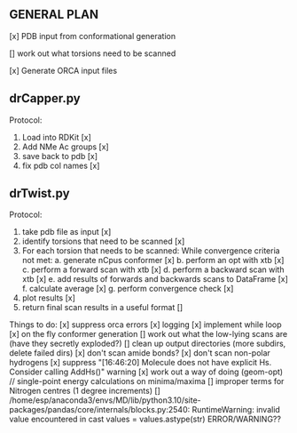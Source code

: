## GENERAL PLAN

[x] PDB input from conformational generation

[] work out what torsions need to be scanned

[x] Generate ORCA input files 

## drCapper.py
Protocol:
1. Load into RDKit [x]
2. Add NMe Ac groups [x]
3. save back to pdb [x]
4. fix pdb col names [x]

## drTwist.py
Protocol: 
1. take pdb file as input [x]          
2. identify torsions that need to be scanned [x]
3. For each torsion that needs to be scanned: 
    While convergence criteria not met:
        a. generate nCpus conformer                                 [x]
        b. perform an opt with xtb                                  [x]
        c. perform a forward scan with xtb                          [x]
        d. perform a backward scan with xtb                         [x]
        e. add results of forwards and backwards scans to DataFrame [x]
        f. calculate average                                        [x]
        g. perform convergence check                                [x]
4. plot results [x]
5. return final scan results in a useful format []

Things to do:
[x] suppress orca errors
[x] logging
[x] implement while loop
[x] on the fly conformer generation
[] work out what the low-lying scans are (have they secretly exploded?)
[] clean up output directories (more subdirs, delete failed dirs)
[x] don't scan amide bonds?
[x] don't scan non-polar hydrogens
[x] suppress "[16:46:20] Molecule does not have explicit Hs. Consider calling AddHs()" warning
[x] work out a way of doing (geom-opt) // single-point energy calculations on minima/maxima
[] improper terms for Nitrogen centres (1 degree increments)
[] /home/esp/anaconda3/envs/MD/lib/python3.10/site-packages/pandas/core/internals/blocks.py:2540: RuntimeWarning: invalid value encountered in cast values = values.astype(str) ERROR/WARNING??